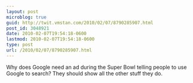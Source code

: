 ```yaml
---
layout: post
microblog: true
guid: http://twit.vmstan.com/2010/02/07/8790285907.html
post_id: 3048921
date: 2010-02-07T19:54:18-0600
lastmod: 2010-02-07T19:54:18-0600
type: post
url: /2010/02/07/8790285907.html
---
```

Why does Google need an ad during the Super Bowl telling people to use Google to search? They should show all the other stuff they do.
